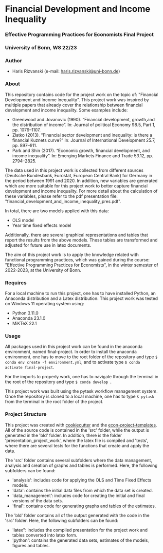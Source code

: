 # Financial Development and Income Inequality

### Effective Programming Practices for Economists Final Project

### University of Bonn, WS 22/23

### Author

- Haris Rizvanski (e-mail: haris.rizvanski@uni-bonn.de)

### About

This repository contains code for the project work on the topic of: "Financial
Development and Income Inequality". This project work was inspired by multiple papers
that already cover the relationship between financial development and income inequality.
Some examples include:

- Greenwood and Jovanovic (1990). “Financial development, growth,and the distribution of
  income”. In: Journal of political Economy 98.5, Part 1, pp. 1076–1107.
- Zlatko (2013). “Financial sector development and inequality: is there a financial
  Kuznets curve?” In: Journal of International Development 25.7, pp. 897–911.
- Park and Shin (2017). “Economic growth, financial development, and income inequality”.
  In: Emerging Markets Finance and Trade 53.12, pp. 2794–2825.

The data used in this project work is collected from different sources (Deutsche
Bundesbank, Eurostat, European Central Bank) for Germany in the period between 1991 and
2020\. In addition, new variables are generated which are more suitable for this project
work to better capture financial development and income inequality. For more detail
about the calculation of these variables, please refer to the pdf presentation file:
"financial_development_and_income_inequality_pres.pdf".

In total, there are two models applied with this data:

- OLS model
- Year time fixed effects model

Additionally, there are several graphical representations and tables that report the
results from the above models. These tables are transformed and adjusted for future use
in latex documents.

The aim of this project work is to apply the knowledge related with functional
programming practices, which was gained during the course: "Effective Programming
Practices for Economists", in the winter semester of 2022-2023, at the University of
Bonn.

### Requires

For a local machine to run this project, one has to have installed Python, an Anaconda
distribution and a Latex distribution. This project work was tested on Windows 11
operating system using:

- Python 3.11.0
- Anaconda 23.1.0
- MiKTeX 22.1

### Usage

All packages used in this project work can be found in the anaconda environment, named
final-project. In order to install the anaconda environment, one has to move to the root
folder of the repository and type `$ conda env create -f environment.yml`, and to
activate type `$ conda activate final-project`.

For the imports to properly work, one has to navigate through the terminal in the root
of the repository and type `$ conda develop `.

This project work was built using the pytask workflow management system. Once the
repository is cloned to a local machine, one has to type `$ pytask` from the terminal in
the root folder of the project.

### Project Structure

This project was created with [cookiecutter](https://github.com/audreyr/cookiecutter)
and the
[econ-project-templates](https://github.com/OpenSourceEconomics/econ-project-templates).
All of the source code is contained in the 'src' folder, while the output is generated
in the 'bld' folder. In addition, there is the folder 'presentation_project_work', where
the latex file is compiled and 'tests', where there are several tests for the functions
that create and apply the data.

The 'src' folder contains several subfolders where the data management, analysis and
creation of graphs and tables is performed. Here, the following subfolders can be found:

- 'analysis': includes code for applying the OLS and Time Fixed Effects models.
- 'data': contains the initial data files from which the data set is created.
- 'data_management': includes code for creating the initial and final versions of the
  data sets.
- 'final': contains code for generating graphs and tables of the estimates.

The 'bld' folder contains all of the output generated with the code in the 'src' folder.
Here, the following subfolders can be found:

- 'latex": includes the compiled presentation for the project work and tables converted
  into latex form.
- 'python': contains the generated data sets, estimates of the models, figures and
  tables.
